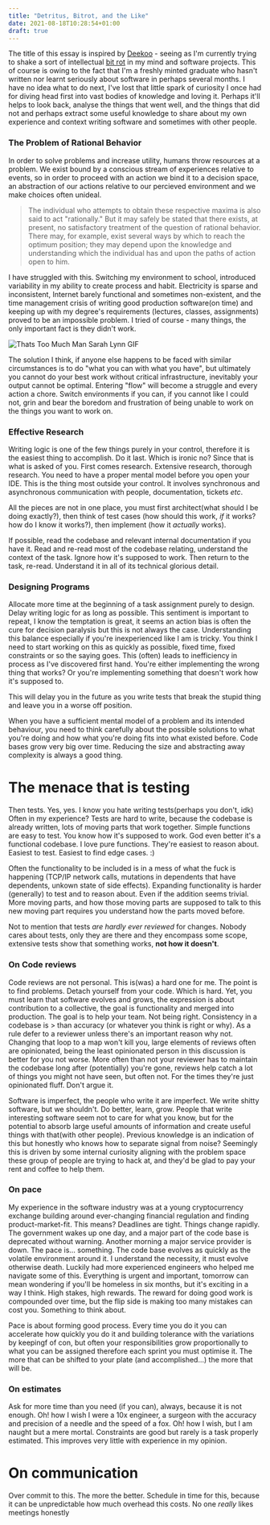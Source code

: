 ```yaml
---
title: "Detritus, Bitrot, and the Like"
date: 2021-08-18T10:28:54+01:00
draft: true
---
```


The title of this essay is inspired by [Deekoo](https://deekoo.net/technocracy/detritus.html) - seeing as I'm currently
trying to shake a sort of intellectual [bit rot](http://www.catb.org/jargon/html/B/bit-rot.html) in my mind and software projects.
This of course is owing to the fact that I'm a freshly minted graduate who hasn't written nor learnt seriously about software in perhaps
several months. I have no idea what to do next, I've lost that little spark of curiosity I once had for diving head first
into vast bodies of knowledge and loving it. Perhaps it'll helps to look back, analyse the things that went well, and the
things that did not and perhaps extract some useful knowledge to share about my own experience and context writing software
and sometimes with other people.

### The Problem of Rational Behavior
In order to solve problems and increase utility, humans throw resources at a problem. We exist bound by a conscious
stream of experiences relative to events, so in order to proceed with an action we bind it to a decision space, an
abstraction of our actions relative to our percieved environment and we make choices often unideal.

> The individual who attempts to obtain these respective maxima is also said to act "rationally." But it may safely be
> stated that there exists, at present, no satisfactory treatment of the question of rational behavior.
> There may, for example, exist several ways by which to reach the optimum position; they may depend upon the knowledge
> and understanding which the individual has and upon the paths of action open to him.

I have struggled with this. Switching my environment to school, introduced variability in my ability to create process and
habit. Electricity is sparse and inconsistent, Internet barely functional and sometimes non-existent, and the time management
crisis of writing good production software(on time) and keeping up with my degree's requirements (lectures, classes, assignments)
proved to be an impossible problem. I tried of course - many things, the only important fact is they didn't work.

![Thats Too Much Man Sarah Lynn GIF](https://c.tenor.com/VoxJONDntsoAAAAC/thats-too-much-man-sarah-lynn.gif)

The solution I think, if anyone else happens to be faced with similar circumstances is to do "what you can with what you have",
but ultimately you cannot do your best work without critical infrastructure, inevitably your output cannot be optimal.
Entering "flow" will become a struggle and every action a chore. Switch environments if you can, if you cannot like I
could not, grin and bear the boredom and frustration of being unable to work on the things you want to work on.

### Effective Research
Writing logic is one of the few things purely in your control, therefore it is the easiest thing to accomplish. Do it last.
Which is ironic no? Since that is what is asked of you. First comes research. Extensive research, thorough research.
You need to have a proper mental model before you open your IDE. This is the thing most outside your control.
It involves synchronous and asynchronous communication with people, documentation, tickets _etc_.

All the pieces are not in one place, you must first architect(what should I be doing exactly?), then think of test cases
(how should this work, *if* it works? how do I know it works?), then implement (how it *actually* works).

If possible, read the codebase and relevant internal documentation if you have it. Read and re-read most of the codebase
 relating, understand the context of the task. Ignore how it's supposed to work. Then return to the task, re-read.
 Understand it in all of its technical glorious detail.

### Designing Programs
Allocate more time at the beginning of a task assignment purely to design. Delay writing logic for as long as possible.
This sentiment is important to repeat, I know the temptation is great, it seems an action bias is often the cure for
decision paralysis but this is not always the case. Understanding this balance especially if you're inexperienced like I
am is tricky. You think I need to start working on this as quickly as possible, fixed time, fixed constraints or so the
saying goes. This (often) leads to inefficiency in process as I've discovered first hand. You're either implementing the
wrong thing that works? Or you're implementing something that doesn't work how it's supposed to.

This will delay you in the future as you write tests that break the stupid thing and leave you in a worse off position.

When you have a sufficient mental model of a problem and its intended behaviour, you need to think carefully about the
possible solutions to what you're doing and how what you're doing fits into what existed before. Code bases grow very
big over time. Reducing the size and abstracting away complexity is always a good thing.

# The menace that is testing
Then tests. Yes, yes. I know you hate writing tests(perhaps you don't, idk) Often in my experience? Tests are hard to
write, because the codebase is already written, lots of moving parts that work together. Simple functions are easy to test.
You know how it's supposed to work. God even better it's a functional codebase. I love pure functions.
They're easiest to reason about. Easiest to test. Easiest to find edge cases. :)

Often the functionality to be included is in a mess of what the fuck is happening (TCP/IP network calls, mutations in dependents
that have dependents, unkown state of side effects). Expanding functionality is harder (generally) to test and to reason about. Even if
the addition seems trivial. More moving parts, and how those moving parts are supposed to talk to this new moving part
requires you understand how the parts moved before.

Not to mention that tests _are hardly ever reviewed_ for changes. Nobody
cares about tests, only they are there and they encompass some scope, extensive tests show that something works, **not how it doesn't**.

### On Code reviews
Code reviews are not personal. This is(was) a hard one for me. The point is to find problems. Detach yourself from your
code. Which is hard. Yet, you must learn that software evolves and grows, the expression is about contribution to a
collective, the goal is functionality and merged into production. The goal is to help your team. Not being right.
Consistency in a codebase is > than accuracy (or whatever you think is right or why). As a rule defer to a reviewer
unless there's an important reason why not. Changing that loop to a map won't kill you, large elements of reviews often
are opinionated, being the least opinionated person in this discussion is better for you not worse. More often than not
your reviewer has to maintain the codebase long after (potentially) you're gone, reviews help catch a lot of things you might
not have seen, but often not. For the times they're just opinionated fluff. Don't argue it.

Software is imperfect, the people who write it are imperfect. We write shitty software, but we shouldn't. Do better,
learn, grow. People that write interesting software seem not to care for what you know, but for the potential to absorb
large useful amounts of information and create useful things with that(with other people). Previous knowledge is an indication of this but
honestly who knows how to separate signal from noise? Seemingly this is driven by some internal curiosity aligning with
the problem space these group of people are trying to hack at, and they'd be glad to pay your rent and coffee to help them.

### On pace
My experience in the software industry was at a young cryptocurrency exchange building around ever-changing financial regulation
and finding product-market-fit. This means? Deadlines are tight. Things change rapidly. The government wakes up one day,
and a major part of the code base is deprecated without warning. Another morning a major service provider is down.
The pace is... something. The code base evolves as quickly as the volatile environment around it. I understand the
necessity, it must evolve otherwise death. Luckily had more experienced engineers who helped me navigate some of this.
Everything is urgent and important, tomorrow can mean wondering if you'll be homeless in six months, but it's exciting
in a way I think. High stakes, high rewards. The reward for doing good work is compounded over time, but the flip side
is making too many mistakes can cost you. Something to think about.

Pace is about forming good process. Every time you do it you can accelerate how quickly you do it and building tolerance
with the variations by keepingf of con, but often your responsibilities grow proportionally to what you can be assigned therefore each sprint you
must optimise it. The more that can be shifted to your plate (and accomplished...) the more that will be.

### On estimates
Ask for more time than you need (if you can), always, because it is not enough. Oh! how I wish I were a 10x engineer,
a surgeon with the accuracy and precision of a needle and the speed of a fox. Oh! how I wish, but I am naught but a mere
mortal. Constraints are good but rarely is a task properly estimated. This improves very little with experience in my opinion.

# On communication
Over commit to this. The more the better. Schedule in time for this, because it can be unpredictable how much overhead
this costs. No one _really_ likes meetings honestly
